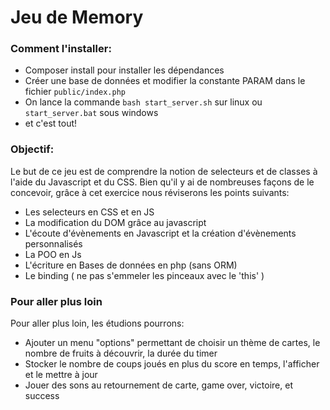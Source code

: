# Jeu de Memory

### Comment l'installer:
- Composer install pour installer les dépendances
- Créer une base de données et modifier la constante PARAM dans le fichier `public/index.php`
- On lance la commande `bash start_server.sh` sur linux ou `start_server.bat` sous windows
- et c'est tout!


### **Objectif:**

Le but de ce jeu est de comprendre la notion de selecteurs et de classes à l'aide du Javascript et du CSS.
Bien qu'il y ai de nombreuses façons de le concevoir, grâce à cet exercice nous réviserons les points suivants:
- Les selecteurs en CSS et en JS
- La modification du DOM grâce au javascript
- L'écoute d'évènements en Javascript et la création d'évènements personnalisés
- La POO en Js
- L'écriture en Bases de données en php (sans ORM)
- Le binding ( ne pas s'emmeler les pinceaux avec le 'this' )

### **Pour aller plus loin**
Pour aller plus loin, les étudions pourrons:
- Ajouter un menu "options" permettant de choisir un thème de cartes, le nombre de fruits à découvrir, la durée du timer
- Stocker le nombre de coups joués en plus du score en temps, l'afficher et le mettre à jour
- Jouer des sons au retournement de carte, game over, victoire, et success



